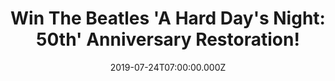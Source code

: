 ---
campaign-uuid: "c-937d851d-0c5c-4f78-a0f4-1e0b3fdb5a95"
type: "Competition"
category: "Music"
date: "2019-07-24T07:00:00.000Z"
end-date: "2019-09-24T23:59:00.000Z"
disable-form: false
is_promoted: false
has_entry_page: true
title: "Win The Beatles 'A Hard Day's Night: 50th' Anniversary Restoration!"
competition-description: "<p>In 1964 the biggest band on the planet made their big\
  \ screen debut with 'A Hard Day's Night', a groundbreaking film that presented a\
  \ typical day in the life of The Fab Four as they tried to outrun screaming fans,\
  \ find Pau's mischievous grandfather, deal with a stressed TV producer and make\
  \ it to the show on time.</p>\n<p>We are giving away a copy of The Beatles 'A Hard\
  \ Day's Night: 50th' Anniversary Restoration to one lucky NME AAA member to win.\
  \ Want to add it to your collection? Click below for a chance to win.</p>\n"
hero-header: "Win The Beatles 'A Hard Day's Night: 50th' Anniversary Restoration!"
terms-confirmation: "N/A"
banner-img: "https://assets.expresslyapp.com/asset-4defbaf9-6356-404e-85c2-990f1cd27d07.jpg"
logo-left-href: "aaa.nme.com"
logo-left-image: "https://assets.expresslyapp.com/asset-49b10cb1-cd57-4b9b-a8ef-0eb582ca6c5b.jpg"
logo-left-title: "NMEAAA"
bg-image-hero: "https://assets.expresslyapp.com/asset-cb010566-4ad7-4bd4-826d-cdfbabf0000d.jpg"
bg-image-first: "https://assets.expresslyapp.com/asset-2b95e2bc-84b8-4ec6-a94d-3e6ede481679.jpg"
section1-content: "<p>In 1964 the biggest band on the planet made their big screen\
  \ debut with A Hard Day s Night, a groundbreaking film that presented a typical\
  \ day in the life of The Fab Four as they tried to outrun screaming fans, find Paul\
  \ s mischievous grandfather, deal with a stressed TV producer and make it to the\
  \ show on time.</p>\n<p>Directed with unrelenting verve by Richard Lester, whose\
  \ innovative techniques paved the way for generations of music videos, the film's\
  \ frenetic mix of comic escapades, legendary one-liners and pop perfection captured\
  \ a moment in time that defined a generation.</p>\n<p>The most iconic band in music\
  \ history had arrived. Enter the form below for a chance to win now.</p>\n"
entry-title: "Win The Beatles 'A Hard Day's Night: 50th' Anniversary Restoration!"
entry-content: "<p>Enter the draw to win The Beatles 'A Hard Day's Night: 50th' Anniversary\
  \ Restoration by completing the form below before 23:59 on the 24th of September\
  \ 2019.</p>\n"
has-winner: false
prize-description: "The Beatles 'A Hard Day's Night: 50th' Anniversary Restoration."
special-conditions: "Multiple entries are allowed up to one every day."
country-restrictions:
- "GB"
---